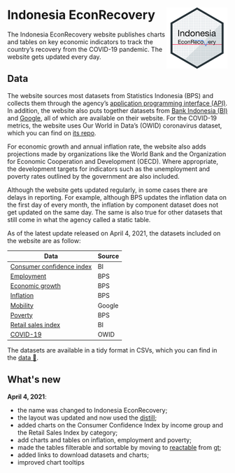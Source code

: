 # Indonesia EconRecovery <img src="images/ier_hexsticker.png" align="right" height="140"/>

The Indonesia EconRecovery website publishes charts and tables on key economic indicators to track the country’s recovery from the COVID-19 pandemic. The website gets updated every day.

## Data

The website sources most datasets from Statistics Indonesia (BPS) and collects them through the agency’s [application programming interface (API)](https://webapi.bps.go.id/). In addition, the website also puts together datasets from [Bank Indonesia (BI)](https://www.bi.go.id/id/publikasi/laporan/default.aspx) and [Google](https://www.google.com/covid19/mobility/), all of which are available on their website. For the COVID-19 metrics, the website uses Our World in Data’s (OWID) coronavirus dataset, which you can find on [its repo](https://github.com/owid/covid-19-data/tree/master/public/data).

For economic growth and annual inflation rate, the website also adds projections made by organizations like the World Bank and the Organization for Economic Cooperation and Development (OECD). Where appropriate, the development targets for indicators such as the unemployment and poverty rates outlined by the government are also included.

Although the website gets updated regularly, in some cases there are delays in reporting. For example, although BPS updates the inflation data on the first day of every month, the inflation by component dataset does not get updated on the same day. The same is also true for other datasets that still come in what the agency called a static table.

As of the latest update released on April 4, 2021, the datasets included on the website are as follow:

Data | Source  
------ | ----------  
[Consumer confidence index](https://dzulfiqarfr.github.io/indonesia-recovery-tracker/cci.html) | BI  
[Employment](https://dzulfiqarfr.github.io/indonesia-recovery-tracker/employment.html) | BPS  
[Economic growth](https://dzulfiqarfr.github.io/indonesia-recovery-tracker/gdp.html) | BPS  
[Inflation](https://dzulfiqarfr.github.io/indonesia-recovery-tracker/inflation.html) | BPS  
[Mobility](https://dzulfiqarfr.github.io/indonesia-recovery-tracker/mobility.html) | Google  
[Poverty](https://dzulfiqarfr.github.io/indonesia-recovery-tracker/poverty.html) | BPS  
[Retail sales index](https://dzulfiqarfr.github.io/indonesia-recovery-tracker/rsi.html) | BI  
[COVID-19](https://dzulfiqarfr.github.io/indonesia-recovery-tracker/index.html) | OWID  

The datasets are available in a tidy format in CSVs, which you can find in the [data 📁](/data).


## What's new

**April 4, 2021**:
- the name was changed to Indonesia EconRecovery;  
- the layout was updated and now used the [distill](https://rstudio.github.io/distill/);  
- added charts on the Consumer Confidence Index by income group and the Retail Sales Index by category;  
- add charts and tables on inflation, employment and poverty;  
- made the tables filterable and sortable by moving to [reactable](https://glin.github.io/reactable/index.html) from [gt](https://gt.rstudio.com/index.html);  
- added links to download datasets and charts;  
- improved chart tooltips
